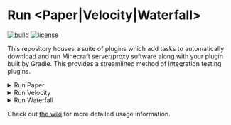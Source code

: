 # Run <Paper|Velocity|Waterfall>

[![build](https://img.shields.io/github/actions/workflow/status/jpenilla/run-task/build.yml?branch=master)](https://github.com/jpenilla/run-task/actions) [![license](https://img.shields.io/badge/license-Apache--2.0-blue)](LICENSE)

This repository houses a suite of plugins which add tasks to automatically download and run Minecraft server/proxy
software along with your plugin built by Gradle. This provides a streamlined method of integration testing plugins.

<details>
<summary>Run Paper</summary>

[![latest release](https://img.shields.io/gradle-plugin-portal/v/xyz.jpenilla.run-paper)](https://plugins.gradle.org/plugin/xyz.jpenilla.run-paper)

### Basic Usage

In `build.gradle.kts`:

```kotlin
plugins {
  // Apply the plugin
  id("xyz.jpenilla.run-paper") version "2.2.2"
}

tasks {
  runServer {
    // Configure the Minecraft version for our task.
    // This is the only required configuration besides applying the plugin.
    // Your plugin's jar (or shadowJar if present) will be used automatically.
    minecraftVersion("1.20.2")
  }
}
```

You can now run a Paper server simply by invoking the `runServer` task!
</details>

<details>
<summary>Run Velocity</summary>

[![latest release](https://img.shields.io/gradle-plugin-portal/v/xyz.jpenilla.run-velocity)](https://plugins.gradle.org/plugin/xyz.jpenilla.run-velocity)

### Basic Usage

In `build.gradle.kts`:

```kotlin
plugins {
  // Apply the plugin
  id("xyz.jpenilla.run-velocity") version "2.2.2"
}

tasks {
  runVelocity {
    // Configure the Velocity version for our task.
    // This is the only required configuration besides applying the plugin.
    // Your plugin's jar (or shadowJar if present) will be used automatically.
    velocityVersion("3.2.0-SNAPSHOT")
  }
}
```

You can now run a Velocity proxy simply by invoking the `runVelocity` task!
</details>

<details>
<summary>Run Waterfall</summary>

[![latest release](https://img.shields.io/gradle-plugin-portal/v/xyz.jpenilla.run-waterfall)](https://plugins.gradle.org/plugin/xyz.jpenilla.run-waterfall)

### Basic Usage

In `build.gradle.kts`:

```kotlin
plugins {
  // Apply the plugin
  id("xyz.jpenilla.run-waterfall") version "2.2.2"
}

tasks {
  runWaterfall {
    // Configure the Waterfall version for our task.
    // This is the only required configuration besides applying the plugin.
    // Your plugin's jar (or shadowJar if present) will be used automatically.
    waterfallVersion("1.19")
  }
}
```

You can now run a Waterfall proxy simply by invoking the `runWaterfall` task!
</details>

Check out [the wiki](https://github.com/jpenilla/run-task/wiki) for more detailed usage information.
